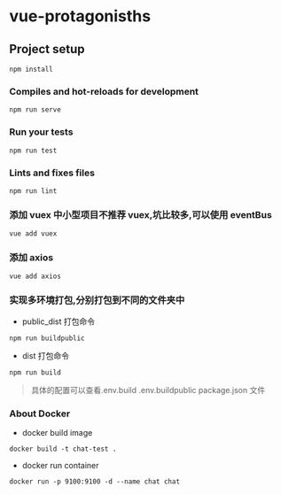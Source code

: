# vue-protagonisths

## Project setup

```
npm install
```

### Compiles and hot-reloads for development

```
npm run serve
```

### Run your tests

```
npm run test
```

### Lints and fixes files

```
npm run lint
```

### 添加 vuex 中小型项目不推荐 vuex,坑比较多,可以使用 eventBus

```
vue add vuex
```

### 添加 axios

```
vue add axios
```

### 实现多环境打包,分别打包到不同的文件夹中

- public_dist 打包命令

```
npm run buildpublic
```

- dist 打包命令

```
npm run build
```

> 具体的配置可以查看.env.build .env.buildpublic package.json 文件

### About Docker

- docker build image

```
docker build -t chat-test .
```

- docker run container

```
docker run -p 9100:9100 -d --name chat chat
```
